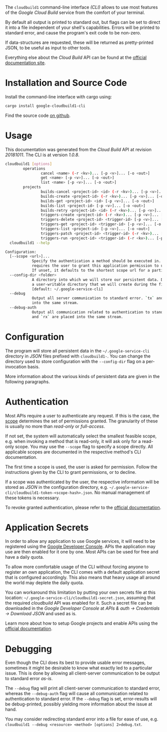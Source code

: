 <!---
DO NOT EDIT !
This file was generated automatically from 'src/mako/cli/README.md.mako'
DO NOT EDIT !
-->
The `cloudbuild1` command-line interface *(CLI)* allows to use most features of the *Google Cloud Build* service from the comfort of your terminal.

By default all output is printed to standard out, but flags can be set to direct it into a file independent of your shell's
capabilities. Errors will be printed to standard error, and cause the program's exit code to be non-zero.

If data-structures are requested, these will be returned as pretty-printed JSON, to be useful as input to other tools.

Everything else about the *Cloud Build* API can be found at the
[official documentation site](https://cloud.google.com/cloud-build/docs/).

# Installation and Source Code

Install the command-line interface with cargo using:

```bash
cargo install google-cloudbuild1-cli
```

Find the source code [on github](https://github.com/Byron/google-apis-rs/tree/master/gen/cloudbuild1-cli).

# Usage

This documentation was generated from the *Cloud Build* API at revision *20181011*. The CLI is at version *1.0.8*.

```bash
cloudbuild1 [options]
        operations
                cancel <name> (-r <kv>)... [-p <v>]... [-o <out>]
                get <name> [-p <v>]... [-o <out>]
                list <name> [-p <v>]... [-o <out>]
        projects
                builds-cancel <project-id> <id> (-r <kv>)... [-p <v>]... [-o <out>]
                builds-create <project-id> (-r <kv>)... [-p <v>]... [-o <out>]
                builds-get <project-id> <id> [-p <v>]... [-o <out>]
                builds-list <project-id> [-p <v>]... [-o <out>]
                builds-retry <project-id> <id> (-r <kv>)... [-p <v>]... [-o <out>]
                triggers-create <project-id> (-r <kv>)... [-p <v>]... [-o <out>]
                triggers-delete <project-id> <trigger-id> [-p <v>]... [-o <out>]
                triggers-get <project-id> <trigger-id> [-p <v>]... [-o <out>]
                triggers-list <project-id> [-p <v>]... [-o <out>]
                triggers-patch <project-id> <trigger-id> (-r <kv>)... [-p <v>]... [-o <out>]
                triggers-run <project-id> <trigger-id> (-r <kv>)... [-p <v>]... [-o <out>]
  cloudbuild1 --help

Configuration:
  [--scope <url>]...
            Specify the authentication a method should be executed in. Each scope
            requires the user to grant this application permission to use it.
            If unset, it defaults to the shortest scope url for a particular method.
  --config-dir <folder>
            A directory into which we will store our persistent data. Defaults to
            a user-writable directory that we will create during the first invocation.
            [default: ~/.google-service-cli]
  --debug
            Output all server communication to standard error. `tx` and `rx` are placed
            into the same stream.
  --debug-auth
            Output all communication related to authentication to standard error. `tx`
            and `rx` are placed into the same stream.

```

# Configuration

The program will store all persistent data in the `~/.google-service-cli` directory in *JSON* files prefixed with `cloudbuild1-`.  You can change the directory used to store configuration with the `--config-dir` flag on a per-invocation basis.

More information about the various kinds of persistent data are given in the following paragraphs.

# Authentication

Most APIs require a user to authenticate any request. If this is the case, the [scope][scopes] determines the 
set of permissions granted. The granularity of these is usually no more than *read-only* or *full-access*.

If not set, the system will automatically select the smallest feasible scope, e.g. when invoking a
method that is read-only, it will ask only for a read-only scope. 
You may use the `--scope` flag to specify a scope directly. 
All applicable scopes are documented in the respective method's CLI documentation.

The first time a scope is used, the user is asked for permission. Follow the instructions given 
by the CLI to grant permissions, or to decline.

If a scope was authenticated by the user, the respective information will be stored as *JSON* in the configuration
directory, e.g. `~/.google-service-cli/cloudbuild1-token-<scope-hash>.json`. No manual management of these tokens
is necessary.

To revoke granted authentication, please refer to the [official documentation][revoke-access].

# Application Secrets

In order to allow any application to use Google services, it will need to be registered using the 
[Google Developer Console][google-dev-console]. APIs the application may use are then enabled for it
one by one. Most APIs can be used for free and have a daily quota.

To allow more comfortable usage of the CLI without forcing anyone to register an own application, the CLI
comes with a default application secret that is configured accordingly. This also means that heavy usage
all around the world may deplete the daily quota.

You can workaround this limitation by putting your own secrets file at this location: 
`~/.google-service-cli/cloudbuild1-secret.json`, assuming that the required *cloudbuild* API 
was enabled for it. Such a secret file can be downloaded in the *Google Developer Console* at 
*APIs & auth -> Credentials -> Download JSON* and used as is.

Learn more about how to setup Google projects and enable APIs using the [official documentation][google-project-new].


# Debugging

Even though the CLI does its best to provide usable error messages, sometimes it might be desirable to know
what exactly led to a particular issue. This is done by allowing all client-server communication to be 
output to standard error *as-is*.

The `--debug` flag will print all client-server communication to standard error, whereas the `--debug-auth` flag
will cause all communication related to authentication to standard error.
If the `--debug` flag is set, error-results will be debug-printed, possibly yielding more information about the 
issue at hand.

You may consider redirecting standard error into a file for ease of use, e.g. `cloudbuild1 --debug <resource> <method> [options] 2>debug.txt`.


[scopes]: https://developers.google.com/+/api/oauth#scopes
[revoke-access]: http://webapps.stackexchange.com/a/30849
[google-dev-console]: https://console.developers.google.com/
[google-project-new]: https://developers.google.com/console/help/new/